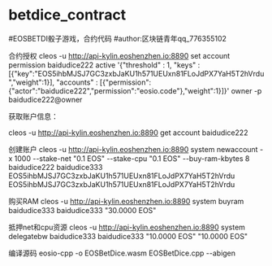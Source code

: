 # betdice_contract
#EOSBETDI骰子游戏，合约代码
#author:区块链青年qq_776355102

合约授权
cleos -u http://api-kylin.eoshenzhen.io:8890 set account permission baidudice222 active '{"threshold" : 1, "keys" : [{"key":"EOS5ihbMJSJ7GC3zxbJaKU1h571UEUxn81FLoJdPX7YaH5T2hVrdu","weight":1}], "accounts" : [{"permission":{"actor":"baidudice222","permission":"eosio.code"},"weight":1}]}' owner -p baidudice222@owner



获取账户信息：

cleos -u http://api-kylin.eoshenzhen.io:8890 get account baidudice222

创建账户
cleos -u http://api-kylin.eoshenzhen.io:8890 system newaccount -x 1000 --stake-net "0.1 EOS" --stake-cpu "0.1 EOS" --buy-ram-kbytes 8 baidudice222 baidudice333 EOS5ihbMJSJ7GC3zxbJaKU1h571UEUxn81FLoJdPX7YaH5T2hVrdu EOS5ihbMJSJ7GC3zxbJaKU1h571UEUxn81FLoJdPX7YaH5T2hVrdu

购买RAM
cleos -u http://api-kylin.eoshenzhen.io:8890 system buyram baidudice333 baidudice333 "30.0000 EOS"

抵押net和cpu资源
cleos -u http://api-kylin.eoshenzhen.io:8890 system delegatebw baidudice333 baidudice333  "10.0000 EOS" "10.0000 EOS"

编译源码
eosio-cpp -o EOSBetDice.wasm EOSBetDice.cpp --abigen

